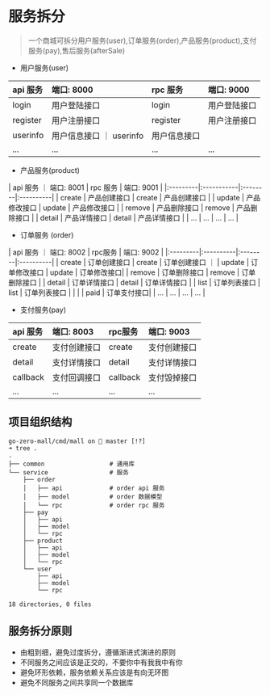 # 服务拆分
> 一个商城可拆分用户服务(user),订单服务(order),产品服务(product),支付服务(pay),售后服务(afterSale)

* 用户服务(user)

| api 服务 | 端口: 8000 | rpc 服务 | 端口: 9000 |
|:--------|:------------|:----|:---|
| login | 用户登陆接口 | login | 用户登陆接口 |
| register | 用户注册接口 | register | 用户注册接口 |
| userinfo | 用户信息接口 ｜ userinfo | 用户信息接口 |
| ... | ... | ... | ... |

* 产品服务(product)

| api 服务 ｜ 端口: 8001 | rpc 服务 | 端口: 9001 |
|:---------|:-----------|:--------|:----------|
| create | 产品创建接口 | create | 产品创建接口 | 
| update | 产品修改接口 | update | 产品修改接口 |
| remove | 产品删除接口 | remove | 产品删除接口 | 
| detail | 产品详情接口 | detail | 产品详情接口 | 
| ... | ... | ... | ... |

* 订单服务 (order)

| api 服务 ｜ 端口: 8002 | rpc服务 | 端口: 9002 |
|:---------|:----------|:--------|:----------|
| create | 订单创建接口 | create | 订单创建接口 ｜
| update | 订单修改接口 | update | 订单修改接口| 
| remove | 订单删除接口 | remove | 订单删除接口 | 
| detail | 订单详情接口 | detail | 订单详情接口 | 
| list | 订单列表接口 | list | 订单列表接口 |
| | | paid | 订单支付接口|
| ... | ... | ... | ... |

* 支付服务(pay)

| api 服务| 端口: 8003| rpc服务 | 端口: 9003 | 
|:-------|:----------|:-------|:----------|
| create | 支付创建接口| create | 支付创建接口|
| detail | 支付详情接口| detail | 支付详情接口|
| callback |支付回调接口| callback | 支付毁掉接口|
| ... | ... | ... | ... |


## 项目组织结构
```
go-zero-mall/cmd/mall on  master [!?] 
➜ tree .
.
├── common                  # 通用库
└── service                 # 服务
    ├── order
    │   ├── api             # order api 服务
    │   ├── model           # order 数据模型
    │   └── rpc             # order rpc 服务
    ├── pay
    │   ├── api
    │   ├── model
    │   └── rpc
    ├── product
    │   ├── api
    │   ├── model
    │   └── rpc
    └── user
        ├── api
        ├── model
        └── rpc

18 directories, 0 files
```

## 服务拆分原则
- 由粗到细，避免过度拆分，遵循渐进式演进的原则
- 不同服务之间应该是正交的，不要你中有我我中有你
- 避免环形依赖，服务依赖关系应该是有向无环图
- 避免不同服务之间共享同一个数据库